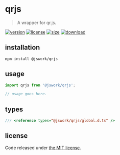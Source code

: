 # qrjs
> A wrapper for qr.js.

[![version][version-image]][version-url]
[![license][license-image]][license-url]
[![size][size-image]][size-url]
[![download][download-image]][download-url]

## installation
```shell
npm install @jswork/qrjs
```

## usage
```js
import qrjs from '@jswork/qrjs';

// usage goes here.
```

## types
```ts
/// <reference types="@jswork/qrjs/global.d.ts" />
```

## license
Code released under [the MIT license](https://github.com/afeiship/qrjs/blob/master/LICENSE.txt).

[version-image]: https://img.shields.io/npm/v/@jswork/qrjs
[version-url]: https://npmjs.org/package/@jswork/qrjs

[license-image]: https://img.shields.io/npm/l/@jswork/qrjs
[license-url]: https://github.com/afeiship/qrjs/blob/master/LICENSE.txt

[size-image]: https://img.shields.io/bundlephobia/minzip/@jswork/qrjs
[size-url]: https://github.com/afeiship/qrjs/blob/master/dist/index.min.js

[download-image]: https://img.shields.io/npm/dm/@jswork/qrjs
[download-url]: https://www.npmjs.com/package/@jswork/qrjs
